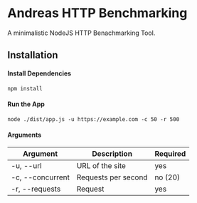 # Andreas HTTP Benchmarking
A minimalistic NodeJS HTTP Benachmarking Tool.

## Installation
#### Install Dependencies
```
npm install
```

#### Run the App
```
node ./dist/app.js -u https://example.com -c 50 -r 500
```

#### Arguments
| Argument         | Description         | Required |
|------------------|---------------------|----------|
| -u, --url        | URL of the site     | yes      |
| -c, --concurrent | Requests per second | no (20)  |
| -r, --requests   | Request             | yes      |